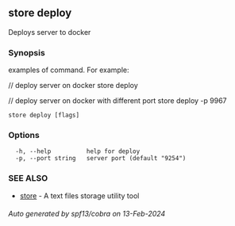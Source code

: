 ## store deploy

Deploys server to docker

### Synopsis


examples of command. For example:
	
// deploy server on docker
store deploy

// deploy server on docker with different port
store deploy -p 9967


```
store deploy [flags]
```

### Options

```
  -h, --help          help for deploy
  -p, --port string   server port (default "9254")
```

### SEE ALSO

* [store](store.md)	 - A text files storage utility tool

###### Auto generated by spf13/cobra on 13-Feb-2024
